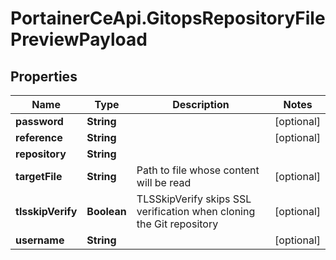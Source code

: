 # PortainerCeApi.GitopsRepositoryFilePreviewPayload

## Properties
Name | Type | Description | Notes
------------ | ------------- | ------------- | -------------
**password** | **String** |  | [optional] 
**reference** | **String** |  | [optional] 
**repository** | **String** |  | 
**targetFile** | **String** | Path to file whose content will be read | [optional] 
**tlsskipVerify** | **Boolean** | TLSSkipVerify skips SSL verification when cloning the Git repository | [optional] 
**username** | **String** |  | [optional] 


